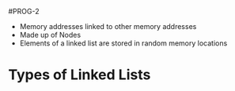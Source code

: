 #PROG-2
- Memory addresses linked to other memory addresses
- Made up of Nodes
- Elements of a linked list are stored in random memory locations
# Types of Linked Lists